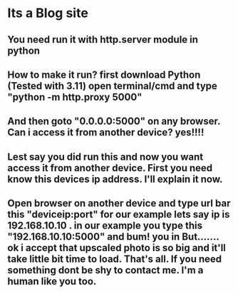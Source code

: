 <h1>Its a Blog site</h1>
<h2>You need run it with http.server module in python<h2>
<h2>How to make it run? first download Python (Tested with 3.11) open terminal/cmd and type "python -m http.proxy 5000"<h2>
<h2>And then goto "0.0.0.0:5000" on any browser. Can i access it from another device? yes!!!!<h2>
<h2>Lest say you did run this and now you want access it from another device. First you need know this devices ip address. I'll explain it now.<h2>
<h2>Open browser on another device and type url bar this "deviceip:port" for our example lets say ip is 192.168.10.10 . in our example you type this "192.168.10.10:5000" and bum! you in But....... ok i accept that upscaled photo is so big and it'll take little bit time to load. That's all. If you need something dont be shy to contact me. I'm a human like you too.<h2>
